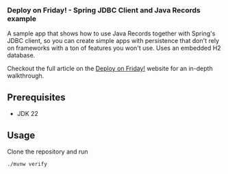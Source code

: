 ### Deploy on Friday! - Spring JDBC Client and Java Records example

A sample app that shows how to use Java Records together with Spring's JDBC client, so you can create simple apps with persistence that don't rely on frameworks with a ton of features you won't use. Uses an embedded H2 database.

Checkout the full article on the [Deploy on Friday!](https://deployonfriday.com/2024/09/06/java-records-spring-jdbcclient.html) website for an in-depth walkthrough.

## Prerequisites
* JDK 22

## Usage

Clone the repository and run

```bash
./mvnw verify
```

